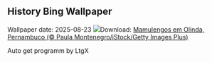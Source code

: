 ## History Bing Wallpaper
Wallpaper date: 2025-08-23
![](https://www.bing.com/th?id=OHR.DiaFolk_PT-BR5591184698_UHD.jpg&w=1000)Download: [Mamulengos em Olinda, Pernambuco (© Paula Montenegro/iStock/Getty Images Plus)](https://www.bing.com/th?id=OHR.DiaFolk_PT-BR5591184698_UHD.jpg)

Auto get programm by LtgX

